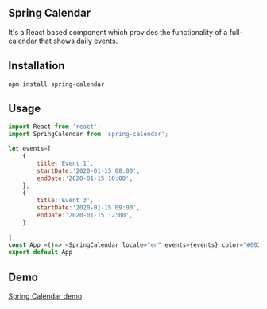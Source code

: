 ## Spring Calendar
 It's a React based component which provides the functionality of a full-calendar that 
 shows daily events. 

## Installation


 `npm install spring-calendar`


## Usage

```js 
import React from 'react';
import SpringCalendar from 'spring-calendar';

let events=[
    {
        title:'Event 1',
        startDate:'2020-01-15 08:00',
        endDate:'2020-01-15 10:00',
    },
    {
        title:'Event 3',
        startDate:'2020-01-15 09:00',
        endDate:'2020-01-15 12:00',
    }
   
]
const App =()=> <SpringCalendar locale="en" events={events} color="#002651" />;
export default App
```

## Demo 

[Spring Calendar demo](https://boussadjra.github.io/spring-calendar/)